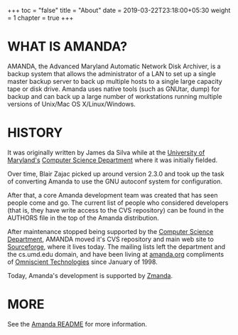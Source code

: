 +++
toc = "false"
title = "About"
date = 2019-03-22T23:18:00+05:30
weight = 1
chapter = true
+++


# WHAT IS AMANDA?
AMANDA, the Advanced Maryland Automatic Network Disk Archiver, is a backup system that allows the administrator of a LAN to set up a single master backup server to back up multiple hosts to a single large capacity tape or disk drive. Amanda uses native tools (such as GNUtar, dump) for backup and can back up a large number of workstations running multiple versions of Unix/Mac OS X/Linux/Windows.

# HISTORY
It was originally written by James da Silva while at the [University of Maryland's](https://www.umd.edu/) [Computer Science Department](https://www.cs.umd.edu/) where it was initially fielded.

Over time, Blair Zajac picked up around version 2.3.0 and took up the task of converting Amanda to use the GNU autoconf system for configuration.

After that, a core Amanda development team was created that has seen people come and go. The current list of people who considered developers (that is, they have write access to the CVS repository) can be found in the AUTHORS file in the top of the Amanda distribution.

After maintenance stopped being supported by the [Computer Science Department](https://www.cs.umd.edu/), AMANDA moved it's CVS repository and main web site to [Sourceforge](https://sourceforge.net/), where it lives today. The mailing lists left the department and the cs.umd.edu domain, and have been living at [amanda.org](/) compliments of [Omniscient Technologies](https://www.omniscient.com/) since January of 1998.

Today, Amanda's development is supported by [Zmanda](https://www.zmanda.com/lightning/).

# MORE
See the [Amanda README](./_readme) for more information.